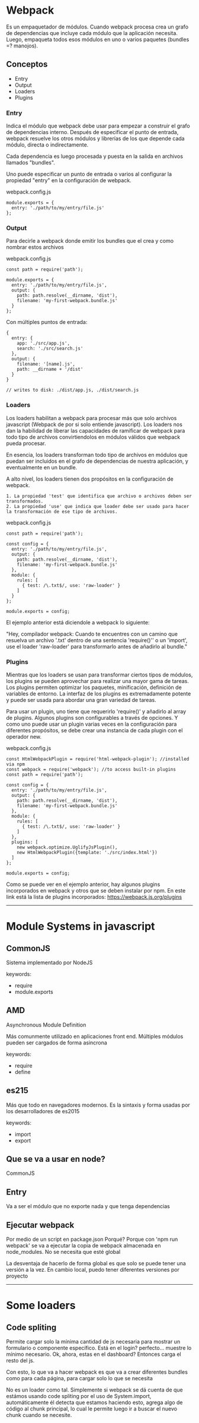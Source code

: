# Webpack

Es un empaquetador de módulos. Cuando webpack procesa crea un grafo de dependencias que incluye cada módulo que la aplicación necesita. Luego, empaqueta todos esos módulos en uno o varios paquetes (bundles =? manojos).

## Conceptos

* Entry
* Output
* Loaders
* Plugins

### Entry

Indica el módulo que webpack debe usar para empezar a construir el grafo de dependencias interno. Después de especificar el punto de entrada, webpack resuelve los otros módulos y librerías de los que depende cada módulo, directa o indirectamente.

Cada dependencia es luego procesada y puesta en la salida en archivos llamados "bundles".

Uno puede especificar un punto de entrada o varios al configurar la propiedad "entry" en la configuración de webpack.

webpack.config.js

```
module.exports = {
  entry: './path/to/my/entry/file.js'
};
```


### Output

Para decirle a webpack donde emitir los bundles que el crea y como nombrar estos archivos

webpack.config.js

```
const path = require('path');

module.exports = {
  entry: './path/to/my/entry/file.js',
  output: {
    path: path.resolve(__dirname, 'dist'),
    filename: 'my-first-webpack.bundle.js'
  }
};
```

Con múltiples puntos de entrada:

```
{
  entry: {
    app: './src/app.js',
    search: './src/search.js'
  },
  output: {
    filename: '[name].js',
    path: __dirname + '/dist'
  }
}

// writes to disk: ./dist/app.js, ./dist/search.js
```

### Loaders

Los loaders habilitan a webpack para procesar más que solo archivos javascript (Webpack de por si solo entiende javascript). Los loaders nos dan la habilidad de liberar las capacidades de ramificar de webpack para todo tipo de archivos convirtiendolos en módulos válidos que webpack pueda procesar.

En esencia, los loaders transforman todo tipo de archivos en módulos que puedan ser incluidos en el grafo de dependencias de nuestra aplicación, y eventualmente en un bundle.

A alto nivel, los loaders tienen dos propósitos en la configuración de webpack.

	1. La propiedad 'test' que identifica que archivo o archivos deben ser transformados.
	2. La propiedad 'use' que indica que loader debe ser usado para hacer la transformación de ese tipo de archivos.


webpack.config.js
```
const path = require('path');

const config = {
  entry: './path/to/my/entry/file.js',
  output: {
    path: path.resolve(__dirname, 'dist'),
    filename: 'my-first-webpack.bundle.js'
  },
  module: {
    rules: [
      { test: /\.txt$/, use: 'raw-loader' }
    ]
  }
};

module.exports = config;
```

El ejemplo anterior está diciendole a webpack lo siguiente:

"Hey, compilador webpack: Cuando te encuentres con un camino que resuelva un archivo '.txt' dentro de una sentencia  'require()'' o un 'import', use el loader 'raw-loader' para transformarlo antes de añadirlo al bundle."


### Plugins

Mientras que los loaders se usan para transformar ciertos tipos de módulos, los plugins se pueden aprovechar para realizar una mayor gama de tareas. Los plugins permiten optimizar los paquetes, minificación, definición de variables de entorno. La interfaz de los plugins es extremadamente potente y puede ser usada para abordar una gran variedad de tareas.

Para usar un plugin, uno tiene que requerirlo 'require()' y añadirlo al array de plugins. Algunos plugins son configurables a través de opciones. Y como uno puede usar un plugin varias veces en la configuración para diferentes propósitos, se debe crear una instancia de cada plugin con el operador new.

webpack.config.js

```
const HtmlWebpackPlugin = require('html-webpack-plugin'); //installed via npm
const webpack = require('webpack'); //to access built-in plugins
const path = require('path');

const config = {
  entry: './path/to/my/entry/file.js',
  output: {
    path: path.resolve(__dirname, 'dist'),
    filename: 'my-first-webpack.bundle.js'
  },
  module: {
    rules: [
      { test: /\.txt$/, use: 'raw-loader' }
    ]
  },
  plugins: [
    new webpack.optimize.UglifyJsPlugin(),
    new HtmlWebpackPlugin({template: './src/index.html'})
  ]
};

module.exports = config;
```

Como se puede ver en el ejemplo anterior, hay algunos plugins incorporados en webpack y otros que se deben instalar por npm. En este link está la lista de plugins incorporados: https://webpack.js.org/plugins


***

# Module Systems in javascript

## CommonJS

Sistema implementado por NodeJS

keywords:

* require
* module.exports


## AMD

Asynchronous Module Definition

Más comunmente utilizado en aplicaciones front end. Múltiples módulos pueden ser cargados de forma asincrona

keywords:

* require
* define


## es215

Más que todo en navegadores modernos. Es la sintaxis y forma usadas por los desarrolladores de es2015

keywords:

* import
* export


## Que se va a usar en node?

CommonJS


## Entry

Va a ser el módulo que no exporte nada y que tenga dependencias


## Ejecutar webpack

Por medio de un script en package.json
Porqué? Porque con 'npm run webpack' se va a ejecutar la copia de webpack almacenada en node_modules. No se necesita que esté global

La desventaja de hacerlo de forma global es que solo se puede tener una versión a la vez. En cambio local, puedo tener diferentes versiones por proyecto


***

# Some loaders

## Code spliting

Permite cargar solo la mínima cantidad de js necesaria para mostrar un formulario o componente específico. Está en el login? perfecto... muestre lo mínimo necesario. Ok, ahora, estas en el dashboard? Entonces carga el resto del js.

Con esto, lo que va a hacer webpack es que va a crear diferentes bundles como para cada página, para cargar solo lo que se necesita

No es un loader como tal. Simplemente si webpack se dá cuenta de que estámos usando code spliting por el uso de System.import, automáticamente él detecta que estamos haciendo esto, agrega algo de código al chunk principal, lo cual le permite luego ir a buscar el nuevo chunk cuando se necesite.
